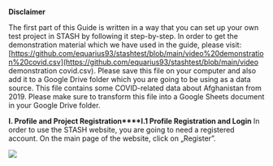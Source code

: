 **Disclaimer**

The first part of this Guide is written in a way that you can set up your own test project in STASH by following it step-by-step. In order to get the demonstration material which we have used in the guide, please visit: [https://github.com/equarius93/stashtest/blob/main/video%20demonstration%20covid.csv](https://github.com/equarius93/stashtest/blob/main/video demonstration covid.csv). Please save this file on your computer and also add it to a Google Drive folder which you are going to be using as a data source. This file contains some COVID-related data about Afghanistan from 2019. Please make sure to transform this file into a Google Sheets document in your Google Drive folder.

**I. Profile and Project Registration****I.1 Profile Registration and Login**	In order to use the STASH website, you are going to need a registered account. On the main page of the website, click on „Register”.

![](D:\Egyetem\Munkacsoport\STASH_RDA\Guide\Pictures\reg1.png)

